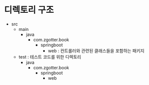 # 디렉토리 구조

- src
  - main
    - java
      - com.zgotter.book
        - springboot
          - web : 컨트롤러와 관련된 클래스들을 포함하는 패키지
  - test : 테스트 코드를 위한 디렉토리
    - java
      - com.zgotter.book
        - springboot
          - web